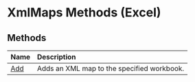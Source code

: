 
# XmlMaps Methods (Excel)

## Methods



|**Name**|**Description**|
|:-----|:-----|
|[Add](0197c932-73bf-024e-35b1-aba984175aee.md)|Adds an XML map to the specified workbook.|
